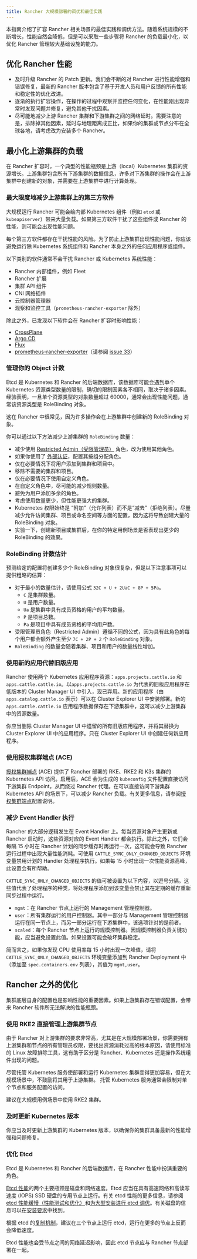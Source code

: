 ```yaml
---
title: Rancher 大规模部署的调优和最佳实践
---
```


<head>
  <link rel="canonical" href="https://ranchermanager.docs.rancher.com/zh/reference-guides/best-practices/rancher-server/tuning-and-best-practices-for-rancher-at-scale"/>
</head>

本指南介绍了扩容 Rancher 相关场景的最佳实践和调优方法。随着系统规模的不断增长，性能自然会降低，但是可以采取一些步骤将 Rancher 的负载最小化，以优化 Rancher 管理较大基础设施的能力。

## 优化 Rancher 性能

* 及时升级 Rancher 的 Patch 更新。我们会不断的对 Rancher 进行性能增强和错误修复，最新的 Rancher 版本包含了基于开发人员和用户反馈的所有性能和稳定性的优化改进。
* 逐渐的执行扩容操作，在操作的过程中观察并监控任何变化，在性能刚出现异常时发现问题并修复，避免其他干扰因素。
* 尽可能地减少上游 Rancher 集群和下游集群之间的网络延时。需要注意的是，排除掉其他因素，延时与地理距离成正比，如果你的集群或节点分布在全球各地，请考虑改为安装多个 Rancher。

## 最小化上游集群的负载

在 Rancher 扩容时，一个典型的性能瓶颈是上游（local）Kubernetes 集群的资源增长。上游集群包含所有下游集群的数据信息，许多对下游集群的操作会在上游集群中创建新的对象，并需要在上游集群中进行计算处理。

### 最大限度地减少上游集群上的第三方软件

大规模运行 Rancher 可能会给内部 Kubernetes 组件（例如 `etcd` 或 `kubeapiserver`）带来大量负载。如果第三方软件干扰了这些组件或 Rancher 的性能，则可能会出现性能问题。

每个第三方软件都存在干扰性能的风险。为了防止上游集群出现性能问题，你应该避免运行除 Kubernetes 系统组件和 Rancher 本身之外的任何应用程序或组件。

以下类别的软件通常不会干扰 Rancher 或 Kubernetes 系统性能：
 * Rancher 内部组件，例如 Fleet
 * Rancher 扩展
 * 集群 API 组件
 * CNI 网络插件
 * 云控制器管理器
 * 观察和监控工具（`prometheus-rancher-exporter` 除外）

除此之外，已发现以下软件会在 Rancher 扩容时影响性能：
  * [CrossPlane](https://www.crossplane.io/)
  * [Argo CD](https://argoproj.github.io/cd/)
  * [Flux](https://fluxcd.io/)
  * [prometheus-rancher-exporter](https://github.com/David-VTUK/prometheus-rancher-exporter)（请参阅 [issue 33](https://github.com/David-VTUK/prometheus-rancher-exporter/issues/33)）

### 管理你的 Object 计数

Etcd 是 Kubernetes 和 Rancher 的后端数据库，该数据库可能会遇到单个 Kubernetes 资源类型数量的限制，确切的限制因素各不相同，取决于诸多因素。经验表明，一旦单个资源类型的对象数量超过 60000，通常会出现性能问题，通常该资源类型是 RoleBinding 对象。

这在 Rancher 中很常见，因为许多操作会在上游集群中创建新的 RoleBinding 对象。

你可以通过以下方法减少上游集群的 `RoleBinding` 数量：
* 减少使用 [Restricted Admin（受限管理员）](../../../how-to-guides/new-user-guides/authentication-permissions-and-global-configuration/manage-role-based-access-control-rbac/global-permissions.md#受限管理员) 角色，改为使用其他角色。
* 如果你使用了 [外部认证](../../../how-to-guides/new-user-guides/authentication-permissions-and-global-configuration/authentication-config/authentication-config.md)，配置其按组分配角色。
* 仅在必要情况下将用户添加到集群和项目中。
* 移除不需要的集群和项目。
* 仅在必要情况下使用自定义角色。
* 在自定义角色中，尽可能的减少规则数量。
* 避免为用户添加多余的角色。
* 考虑使用数量更少，但性能更强大的集群。
* Kubernetes 权限始终是 “附加”（允许列表）而不是“减去”（拒绝列表）。尽量减少允许访问集群、项目或命名空间等方面的配置，因为这将导致创建大量的 RoleBinding 对象。
* 实验一下，创建新项目或集群后，在你的特定用例场景是否表现出更少的 RoleBinding 的效果。

### RoleBinding 计数估计

预测给定的配置将创建多少个 RoleBinding 对象很复杂，但是以下注意事项可以提供粗略的估算：
* 对于最小的数量估计，请使用公式 `32C + U + 2UaC + 8P + 5Pa`。
   * `C` 是集群数量。
   * `U` 是用户数量。
   * `Ua` 是集群中具有成员资格的用户的平均数量。
   * `P` 是项目总数。
   * `Pa` 是项目中具有成员资格的平均用户数。
* 受限管理员角色（Restricted Admin）遵循不同的公式，因为具有此角色的每个用户都会额外产生至少 `7C + 2P + 2` 个 `RoleBinding` 对象。
* `RoleBinding` 的数量会随着集群、项目和用户的数量线性增加。

### 使用新的应用代替旧版应用

Rancher 使用两个 Kubernetes 应用程序资源：`apps.projects.cattle.io` 和 `apps.cattle.cattle.io`。以`apps.projects.cattle.io` 为代表的旧版应用程序在低版本的 Cluster Manager UI 中引入，现已弃用。新的应用程序（由 `apps.catalog.cattle.io` 表示）可以在 Cluster Explorer UI 中安装部署。新的 `apps.cattle.cattle.io` 应用程序数据保存在下游集群中，这可以减少上游集群中的资源数量。

你应当删除 Cluster Manager UI 中遗留的所有旧版应用程序，并将其替换为 Cluster Explorer UI 中的应用程序。只在 Cluster Explorer UI 中创建任何新应用程序。

### 使用授权集群端点 (ACE)

[授权集群端点](../../../reference-guides/rancher-manager-architecture/communicating-with-downstream-user-clusters.md#4-授权集群端点) (ACE) 提供了 Rancher 部署的 RKE、RKE2 和 K3s 集群的 Kubernetes API 访问。启用后，ACE 会为生成的 `kubeconfig` 文件配置直接访问下游集群 Endpoint，从而绕过 Rancher 代理。在可以直接访问下游集群 Kubernetes API 的场景下，可以减少 Rancher 负载。有关更多信息，请参阅[授权集群端点](../../../reference-guides/rancher-manager-architecture/communicating-with-downstream-user-clusters.md#4-授权集群端点)配置说明。

### 减少 Event Handler 执行

Rancher 的大部分逻辑发生在 Event Handler 上。每当资源对象产生更新或 Rancher 启动时，这些资源对应的 Event Handler 都会执行。除此之外，它们会每隔 15 小时在 Rancher 计划的同步缓存时再运行一次，这可能会导致 Rancher 运行过程中出现大量性能消耗。可使用 `CATTLE_SYNC_ONLY_CHANGED_OBJECTS` 环境变量禁用计划的 Handler 处理程序执行。如果每 15 小时出现一次性能资源高峰，此设置会有所帮助。

`CATTLE_SYNC_ONLY_CHANGED_OBJECTS` 的值可被设置为以下内容，以逗号分隔。这些值代表了处理程序的种类，将处理程序添加到该变量会禁止其在定期的缓存重新同步过程中运行。

* `mgmt`：在 Rancher 节点上运行的 Management 管理控制器。
* `user`：所有集群运行的用户控制器。其中一部分与 Management 管理控制器运行在同一节点上，而另一部分运行在下游集群中，该选项针对的是前者。
* `scaled`：每个 Rancher 节点上运行的规模控制器。因规模控制器负责关键功能，应当避免设置此值。如果设置可能会破坏集群稳定。

简而言之，如果你发现 CPU 使用率每 15 小时出现一次峰值，请将 `CATTLE_SYNC_ONLY_CHANGED_OBJECTS` 环境变量添加到 Rancher Deployment 中（添加至 `spec.containers.env` 列表），其值为 `mgmt,user`。

## Rancher 之外的优化

集群底层自身的配置也是影响性能的重要因素。如果上游集群存在错误配置，会带来 Rancher 软件所无法解决的性能瓶颈。

### 使用 RKE2 直接管理上游集群节点

由于 Rancher 对上游集群的要求非常高，尤其是在大规模部署场景，你需要拥有上游集群和节点的所有管理员权限，要找出资源消耗过高的根本原因，请使用标准的 Linux 故障排除工具，这有助于区分是 Rancher、Kubernetes 还是操作系统组件出现的问题。

尽管托管 Kubernetes 服务使部署和运行 Kubernetes 集群变得更加容易，但在大规模场景中，不鼓励将其用于上游集群。 托管 Kubernetes 服务通常会限制对单个节点和服务配置的访问。

建议在大规模用例场景中使用 RKE2 集群。

### 及时更新 Kubernetes 版本

你应当及时更新上游集群的 Kubernetes 版本，以确保你的集群具备最新的性能增强和问题修复。

### 优化 Etcd

Etcd 是 Kubernetes 和 Rancher 的后端数据库，在 Rancher 性能中扮演重要的角色。

[Etcd 性能](https://etcd.io/docs/v3.4/op-guide/performance/)的两个主要瓶颈是磁盘和网络速度。Etcd 应当在具有高速网络和高读写速度 (IOPS) SSD 硬盘的专用节点上运行。有关 etcd 性能的更多信息，请参阅 [etcd 性能缓慢（性能测试和优化）](https://www.suse.com/support/kb/doc/?id=000020100)和[为大型安装进行 etcd 调优](../../../how-to-guides/advanced-user-guides/tune-etcd-for-large-installs.md)。有关磁盘的信息可以在[安装要求](../../../getting-started/installation-and-upgrade/installation-requirements/installation-requirements.md#磁盘)中找到。

根据 etcd 的[复制机制](https://etcd.io/docs/v3.5/faq/#what-is-maximum-cluster-size)，建议在三个节点上运行 etcd，运行在更多的节点上反而会降低速度。

Etcd 性能也会受节点之间的网络延迟影响，因此 etcd 节点应与 Rancher 节点部署在一起。

